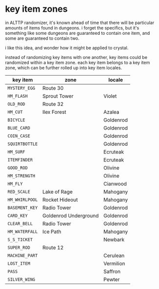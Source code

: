 # key item zones

in ALTTP randomizer, it's known ahead of time that there will be
particular amounts of items found in dungeons. i forget the specifics,
but it's something like some dungeons are guaranteed to contain one
item, and some are guaranteed to contain two. 

i like this idea, and wonder how it might be applied to crystal.

instead of randomizing key items with one another, key items could be
randomized within a key item zone. each key item belongs to a key item
zone, which can be further rolled up into key item locales.

| key item       | zone                  | locale    |
|----------------|-----------------------|-----------|
| `MYSTERY_EGG`  | Route 30              |           |
| `HM_FLASH`     | Sprout Tower          | Violet    |
| `OLD_ROD`      | Route 32              |           |
| `HM_CUT`       | Ilex Forest           | Azalea    |
| `BICYCLE`      |                       | Goldenrod |
| `BLUE_CARD`    |                       | Goldenrod |
| `COIN_CASE`    |                       | Goldenrod |
| `SQUIRTBOTTLE` |                       | Goldenrod |
| `HM_SURF`      |                       | Ecruteak  |
| `ITEMFINDER`   |                       | Ecruteak  |
| `GOOD_ROD`     |                       | Olivine   |
| `HM_STRENGTH`  |                       | Olivine   |
| `HM_FLY`       |                       | Cianwood  |
| `RED_SCALE`    | Lake of Rage          | Mahogany  |
| `HM_WHIRLPOOL` | Rocket Hideout        | Mahogany  |
| `BASEMENT_KEY` | Radio Tower           | Goldenrod |
| `CARD_KEY`     | Goldenrod Underground | Goldenrod |
| `CLEAR_BELL`   | Radio Tower           | Goldenrod |
| `HM_WATERFALL` | Ice Path              | Mahogany  |
| `S_S_TICKET`   |                       | Newbark   |
| `SUPER_ROD`    | Route 12              |           |
| `MACHINE_PART` |                       | Cerulean  |
| `LOST_ITEM`    |                       | Vermilion |
| `PASS`         |                       | Saffron   |
| `SILVER_WING`  |                       | Pewter    |
